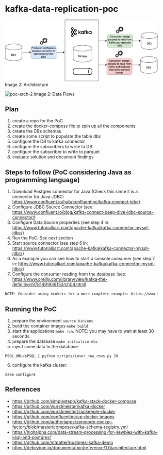 # kafka-data-replication-poc

![poc-arch](docs/kafka.jpg)
Image 2: Architecture

![poc-arch-2](docs/kafka.png)
Image 2: Data Flows

## Plan

1. create a repo for the PoC
2. create the docker-compose file to spin up all the components
3. create the DBs schemas
4. create some script to populate the table dbs
5. configure the DB to kafka connector
6. configure the subscribers to write to DB
7. configure the subscriber to write to parquet
8. evaluate solution and document findings

## Steps to follow (PoC considering Java as programming language)

1. Download Postgres connector for Java (Check this since it is a connector for Java JDBC: https://www.confluent.io/hub/confluentinc/kafka-connect-jdbc)
2. Configure JDBC Source Connector (see: https://www.confluent.io/blog/kafka-connect-deep-dive-jdbc-source-connector/)
3. Configure Data Source properties (see step 4 in: https://www.tutorialkart.com/apache-kafka/kafka-connector-mysql-jdbc/)
4. Run the PoC. See next section
5. Start source connector (see step 6 in: https://www.tutorialkart.com/apache-kafka/kafka-connector-mysql-jdbc/)
6. As a example you can see how to start a console consumer (see step 7 in: https://www.tutorialkart.com/apache-kafka/kafka-connector-mysql-jdbc/)
7. Configure the consumer reading from the database (see: https://www.oreilly.com/library/view/kafka-the-definitive/9781491936153/ch04.html)

```txt
NOTE: Consider using brokers for a more complete example: https://www.tutorialspoint.com/apache_kafka/apache_kafka_cluster_architecture.htm
```

## Running the PoC

1. prepare the environment `source bin/env`
2. build the container images `make build`
3. start the applications `make run`. NOTE: you may have to wait at least 30 seconds.
4. prepare the database `make initialize-dbs`
5. inject some data to the database:

```shell
PSQL_URL=$PSQL_1 python scripts/inser_new_rows.py 20
```

6. configure the kafka cluster:

```shell
make configure
```

## References

- https://github.com/simplesteph/kafka-stack-docker-compose
- https://github.com/wurstmeister/kafka-docker
- https://github.com/wurstmeister/zookeeper-docker
- https://github.com/confluentinc/cp-docker-images
- https://github.com/authorjapps/zerocode-docker-factory/blob/master/compose/kafka-schema-registry.yml
- https://highalpha.com/data-stream-processing-for-newbies-with-kafka-ksql-and-postgres/
- https://github.com/mtpatter/postgres-kafka-demo
- https://debezium.io/documentation/reference/1.0/architecture.html
